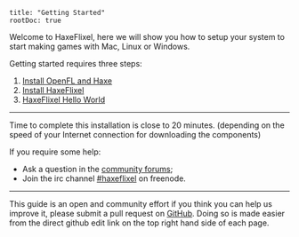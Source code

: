 ```
title: "Getting Started"
rootDoc: true
```

Welcome to HaxeFlixel, here we will show you how to setup your system to start making games with Mac, Linux or Windows.

Getting started requires three steps:

1. [Install OpenFL and Haxe](http://www.openfl.org/documentation/setup/)
2. [Install HaxeFlixel](/documentation/install-haxeflixel)
4. [HaxeFlixel Hello World](/documentation/hello-world-command-line)

----

Time to complete this installation is close to 20 minutes. 
(depending on the speed of your Internet connection for downloading the components)

If you require some help:
 
- Ask a question in the [community forums](/forum);
- Join the irc channel [#haxeflixel](irc://chat.freenode.net/#haxeflixel) on freenode.

----

This guide is an open and community effort if you think you can help us improve it, please submit a pull request on 
[GitHub](https://github.com/HaxeFlixel/haxeflixel.com). Doing so is made easier from the direct github edit link on 
the top right hand side of each page.
